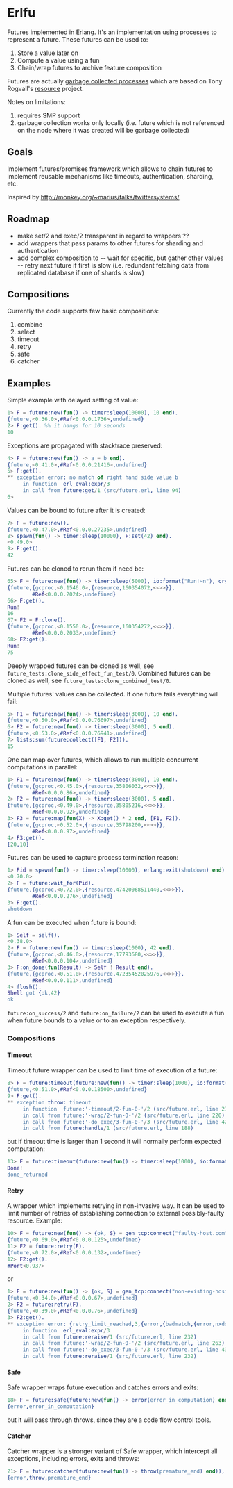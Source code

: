 # Erlfu #

Futures implemented in Erlang. It's an implementation using processes
to represent a future. These futures can be used to:
1. Store a value later on
2. Compute a value using a fun
3. Chain/wrap futures to archive feature composition

Futures are actually [garbage collected processes](http://github.com/gleber/gcproc)
which are based on Tony Rogvall's [resource](http://github.com/tonyrog/resource) project.

Notes on limitations:

1. requires SMP support
2. garbage collection works only locally (i.e. future which is not
referenced on the node where it was created will be garbage collected)

## Goals ##

Implement futures/promises framework which allows to chain futures to
implement reusable mechanisms like timeouts, authentication, sharding,
etc.

Inspired by http://monkey.org/~marius/talks/twittersystems/

## Roadmap ##

- make set/2 and exec/2 transparent in regard to wrappers ??
- add wrappers that pass params to other futures for sharding and authentication
- add complex composition to
-- wait for specific, but gather other values
-- retry next future if first is slow (i.e. redundant fetching data from
   replicated database if one of shards is slow)

## Compositions ##

Currently the code supports few basic compositions:

1. combine
2. select
3. timeout
4. retry
5. safe
6. catcher

## Examples ##

Simple example with delayed setting of value:
```erlang
1> F = future:new(fun() -> timer:sleep(10000), 10 end).
{future,<0.36.0>,#Ref<0.0.0.1736>,undefined}
2> F:get(). %% it hangs for 10 seconds
10
```

Exceptions are propagated with stacktrace preserved:
```erlang
4> F = future:new(fun() -> a = b end).
{future,<0.41.0>,#Ref<0.0.0.21416>,undefined}
5> F:get().
** exception error: no match of right hand side value b
     in function  erl_eval:expr/3
     in call from future:get/1 (src/future.erl, line 94)
6>
```

Values can be bound to future after it is created:
```erlang
7> F = future:new().
{future,<0.47.0>,#Ref<0.0.0.27235>,undefined}
8> spawn(fun() -> timer:sleep(10000), F:set(42) end).
<0.49.0>
9> F:get().
42
```

Futures can be cloned to rerun them if need be:
```erlang
65> F = future:new(fun() -> timer:sleep(5000), io:format("Run!~n"), crypto:rand_uniform(0, 100) end).
{future,{gcproc,<0.1546.0>,{resource,160354072,<<>>}},
        #Ref<0.0.0.2024>,undefined}
66> F:get().
Run!
16
67> F2 = F:clone().
{future,{gcproc,<0.1550.0>,{resource,160354272,<<>>}},
        #Ref<0.0.0.2033>,undefined}
68> F2:get().
Run!
75
```
Deeply wrapped futures can be cloned as well, see `future_tests:clone_side_effect_fun_test/0`.
Combined futures can be cloned as well, see `future_tests:clone_combined_test/0`.

Multiple futures' values can be collected. If one future fails
everything will fail:
```erlang
5> F1 = future:new(fun() -> timer:sleep(3000), 10 end).
{future,<0.50.0>,#Ref<0.0.0.76697>,undefined}
6> F2 = future:new(fun() -> timer:sleep(3000), 5 end).
{future,<0.53.0>,#Ref<0.0.0.76941>,undefined}
7> lists:sum(future:collect([F1, F2])).
15
```

One can map over futures, which allows to run multiple concurrent
computations in parallel:
```erlang
1> F1 = future:new(fun() -> timer:sleep(3000), 10 end).
{future,{gcproc,<0.45.0>,{resource,35806032,<<>>}},
        #Ref<0.0.0.86>,undefined}
2> F2 = future:new(fun() -> timer:sleep(3000), 5 end).
{future,{gcproc,<0.49.0>,{resource,35805216,<<>>}},
        #Ref<0.0.0.92>,undefined}
3> F3 = future:map(fun(X) -> X:get() * 2 end, [F1, F2]).
{future,{gcproc,<0.52.0>,{resource,35798200,<<>>}},
        #Ref<0.0.0.97>,undefined}
4> F3:get().
[20,10]
```

Futures can be used to capture process termination reason:
```erlang
1> Pid = spawn(fun() -> timer:sleep(10000), erlang:exit(shutdown) end).
<0.70.0>
2> F = future:wait_for(Pid).                    
{future,{gcproc,<0.72.0>,{resource,47420068511440,<<>>}},
        #Ref<0.0.0.276>,undefined}
3> F:get().
shutdown
```

A fun can be executed when future is bound:
```erlang
1> Self = self().
<0.38.0>
2> F = future:new(fun() -> timer:sleep(1000), 42 end).
{future,{gcproc,<0.46.0>,{resource,17793680,<<>>}},
        #Ref<0.0.0.104>,undefined}
3> F:on_done(fun(Result) -> Self ! Result end).
{future,{gcproc,<0.51.0>,{resource,47235452025976,<<>>}},
        #Ref<0.0.0.111>,undefined}
4> flush().
Shell got {ok,42}
ok
```
`future:on_success/2` and `future:on_failure/2` can be used to execute
a fun when future bounds to a value or to an exception respectively.

### Compositions ###

#### Timeout ####

Timeout future wrapper can be used to limit time of execution of a future:
```erlang
8> F = future:timeout(future:new(fun() -> timer:sleep(1000), io:format("Done!") end), 500).
{future,<0.51.0>,#Ref<0.0.0.18500>,undefined}
9> F:get().
** exception throw: timeout
     in function  future:'-timeout/2-fun-0-'/2 (src/future.erl, line 270)
     in call from future:'-wrap/2-fun-0-'/2 (src/future.erl, line 220)
     in call from future:'-do_exec/3-fun-0-'/3 (src/future.erl, line 42)
     in call from future:handle/1 (src/future.erl, line 188)
```
but if timeout time is larger than 1 second it will normally perform
expected computation:
```erlang
13> F = future:timeout(future:new(fun() -> timer:sleep(1000), io:format("Done!~n"), done_returned end), 5000), F:get().
Done!
done_returned
```

#### Retry ####
A wrapper which implements retrying in non-invasive way. It can be
used to limit number of retries of establishing connection to external
possibly-faulty resource. Example:

```erlang
10> F = future:new(fun() -> {ok, S} = gen_tcp:connect("faulty-host.com", 80, []), S end).
{future,<0.69.0>,#Ref<0.0.0.125>,undefined}
11> F2 = future:retry(F).
{future,<0.72.0>,#Ref<0.0.0.132>,undefined}
12> F2:get().
#Port<0.937>
```
or
```erlang
1> F = future:new(fun() -> {ok, S} = gen_tcp:connect("non-existing-host.com", 23, []), S end).
{future,<0.34.0>,#Ref<0.0.0.67>,undefined}
2> F2 = future:retry(F).
{future,<0.39.0>,#Ref<0.0.0.76>,undefined}
3> F2:get().
** exception error: {retry_limit_reached,3,{error,{badmatch,{error,nxdomain}}}}
     in function  erl_eval:expr/3
     in call from future:reraise/1 (src/future.erl, line 232)
     in call from future:'-wrap/2-fun-0-'/2 (src/future.erl, line 263)
     in call from future:'-do_exec/3-fun-0-'/3 (src/future.erl, line 43)
     in call from future:reraise/1 (src/future.erl, line 232)
```

#### Safe ####
Safe wrapper wraps future execution and catches errors and exits:
```erlang
18> F = future:safe(future:new(fun() -> error(error_in_computation) end)), F:get().
{error,error_in_computation}
```
but it will pass through throws, since they are a code flow control
tools.

#### Catcher ####
Catcher wrapper is a stronger variant of Safe wrapper, which
intercept all exceptions, including errors, exits and throws:
```erlang
21> F = future:catcher(future:new(fun() -> throw(premature_end) end)), F:get().
{error,throw,premature_end}
```
